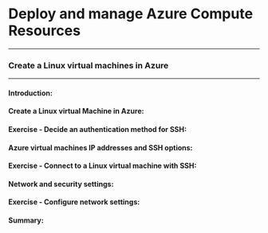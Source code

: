 # Deploy and manage Azure Compute Resources

___

### Create a Linux virtual machines in Azure 

___


#### Introduction: 

#### Create a Linux virtual Machine in Azure: 

#### Exercise - Decide an authentication method for SSH:

#### Azure virtual machines IP addresses and SSH options: 

#### Exercise - Connect to a Linux virtual machine with SSH:

#### Network and security settings:

#### Exercise - Configure network settings:

#### Summary: 


